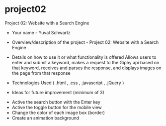 # project02
Project 02: Website with a Search Engine

* Your name - 
Yuval Schwartz

* Overview/description of the project - 
Project 02: Website with a Search Engine

* Details on how to use it or what functionality is offered
Allows users to enter and submit a keyword, makes a request to the Giphy api based on that keyword, receives and parses the response, 
and displays images on the page from that response

* Technologies Used 
( .html , .css , .javascript , .jQuery )

* Ideas for future improvement (minimum of 3)
- Active the search button with the Enter key
- Active the toggle button for the mobile view 
- Change the color of each image box (border)
- Create an animation background
